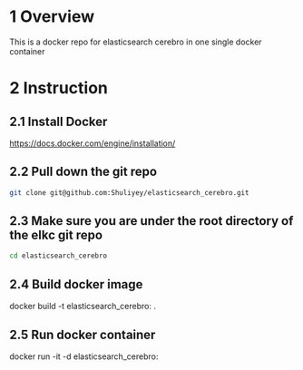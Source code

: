 # 1 Overview
This is a docker repo for elasticsearch cerebro in one single docker container

# 2 Instruction
## 2.1 Install Docker
https://docs.docker.com/engine/installation/

## 2.2 Pull down the git repo
```bash
git clone git@github.com:Shuliyey/elasticsearch_cerebro.git
```

## 2.3 Make sure you are under the root directory of the elkc git repo
```bash
cd elasticsearch_cerebro
```

## 2.4 Build docker image
docker build -t elasticsearch\_cerebro:<tag> .

## 2.5 Run docker container
docker run -it -d elasticsearch\_cerebro:<tag>
